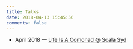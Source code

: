 ```yaml
---
title: Talks
date: 2018-04-13 15:45:56
comments: false
---
```


- April 2018 &mdash; [Life Is A Comonad @ Scala Syd](./life-is-a-comonad-talk.html)